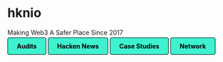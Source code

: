 # hknio

Making Web3 A Safer Place Since 2017

<a href="https://hacken.io/audits/" style="background-color: #3EF2D0; padding: 10px 20px; border-radius: 4px; border: 1px solid black; text-decoration: none; color: black; font-weight: bold;">Audits</a>
<a href="https://hacken.io/category/hacken-news/" style="background-color: #3EF2D0; padding: 10px 20px; border-radius: 4px; border: 1px solid black; text-decoration: none; color: black; font-weight: bold;">Hacken News</a>
<a href="https://hacken.io/category/case-studies/" style="background-color: #3EF2D0; padding: 10px 20px; border-radius: 4px; border: 1px solid black; text-decoration: none; color: black; font-weight: bold;">Case Studies</a>
<a href="https://hacken.io/category/network/" style="background-color: #3EF2D0; padding: 10px 20px; border-radius: 4px; border: 1px solid black; text-decoration: none; color: black; font-weight: bold;">Network</a>
